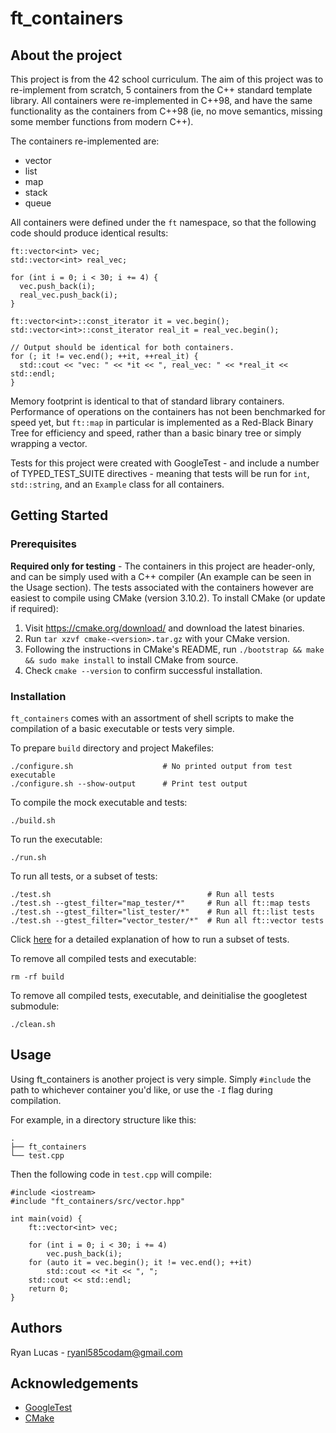 # ft_containers

## About the project

This project is from the 42 school curriculum. The aim of this project
was to re-implement from scratch, 5 containers from the C++ standard
template library. All containers were re-implemented in C++98, and have
the same functionality as the containers from C++98 (ie, no move
semantics, missing some member functions from modern C++).

The containers re-implemented are:
* vector
* list
* map
* stack
* queue

All containers were defined under the `ft` namespace, so that the
following code should produce identical results:
```
ft::vector<int> vec;
std::vector<int> real_vec;

for (int i = 0; i < 30; i += 4) {
  vec.push_back(i);
  real_vec.push_back(i);
}

ft::vector<int>::const_iterator it = vec.begin();
std::vector<int>::const_iterator real_it = real_vec.begin();

// Output should be identical for both containers.
for (; it != vec.end(); ++it, ++real_it) {
  std::cout << "vec: " << *it << ", real_vec: " << *real_it << std::endl;
}
```

Memory footprint is identical to that of standard library containers.
Performance of operations on the containers has not been benchmarked for
speed yet, but `ft::map` in particular is implemented as a Red-Black
Binary Tree for efficiency and speed, rather than a basic binary tree
or simply wrapping a vector.

Tests for this project were created with GoogleTest - and include a
number of TYPED_TEST_SUITE directives - meaning that tests will be run
for `int`, `std::string`, and an `Example` class for all containers.

## Getting Started

### Prerequisites

**Required only for testing** - The containers in this project are
header-only, and can be simply used with a C++ compiler (An example can
be seen in the Usage section).
The tests associated with the containers however are easiest to compile
using CMake (version 3.10.2). To install CMake (or update if required):

1. Visit https://cmake.org/download/ and download the latest binaries.
2. Run `tar xzvf cmake-<version>.tar.gz` with your CMake version.
3. Following the instructions in CMake's README, run
`./bootstrap && make && sudo make install` to install CMake from source.
4. Check `cmake --version` to confirm successful installation.

### Installation

`ft_containers` comes with an assortment of shell scripts to make the
compilation of a basic executable or tests very simple.

To prepare `build` directory and project Makefiles:
```
./configure.sh                    # No printed output from test executable
./configure.sh --show-output      # Print test output
```

To compile the mock executable and tests:
```
./build.sh
```

To run the executable:
```
./run.sh
```

To run all tests, or a subset of tests:
```
./test.sh                                   # Run all tests
./test.sh --gtest_filter="map_tester/*"     # Run all ft::map tests
./test.sh --gtest_filter="list_tester/*"    # Run all ft::list tests
./test.sh --gtest_filter="vector_tester/*"  # Run all ft::vector tests
```
Click
[here](https://github.com/google/googletest/blob/master/docs/advanced.md#running-a-subset-of-the-tests)
for a detailed explanation of how to run a subset of tests.

To remove all compiled tests and executable:
```
rm -rf build
```

To remove all compiled tests, executable, and deinitialise the
googletest submodule:
```
./clean.sh
```

## Usage

Using ft_containers is another project is very simple. Simply `#include`
the path to whichever container you'd like, or use the `-I` flag during
compilation.

For example, in a directory structure like this:
```
.
├── ft_containers
└── test.cpp
```

Then the following code in `test.cpp` will compile:
```
#include <iostream>
#include "ft_containers/src/vector.hpp"

int main(void) {
    ft::vector<int> vec;

    for (int i = 0; i < 30; i += 4)
        vec.push_back(i);
    for (auto it = vec.begin(); it != vec.end(); ++it)
        std::cout << *it << ", ";
    std::cout << std::endl;
    return 0;
}
```

## Authors

Ryan Lucas - ryanl585codam@gmail.com

## Acknowledgements

* [GoogleTest](https://github.com/google/googletest)
* [CMake](https://cmake.org/)

